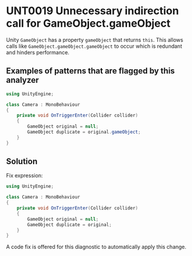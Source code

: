 # UNT0019 Unnecessary indirection call for GameObject.gameObject

Unity `GameObject` has a property `gameObject` that returns `this`. This allows calls like `GameObject.gameObject.gameObject` to occur which is redundant and hinders performance.

## Examples of patterns that are flagged by this analyzer

``` csharp
using UnityEngine;

class Camera : MonoBehaviour
{
    private void OnTriggerEnter(Collider collider)
    {
        GameObject original = null;
        GameObject duplicate = original.gameObject;
    }
}
```

## Solution

Fix expression:

```csharp
using UnityEngine;

class Camera : MonoBehaviour
{
    private void OnTriggerEnter(Collider collider)
    {
        GameObject original = null;
        GameObject duplicate = original;
    }
}
```

A code fix is offered for this diagnostic to automatically apply this change.